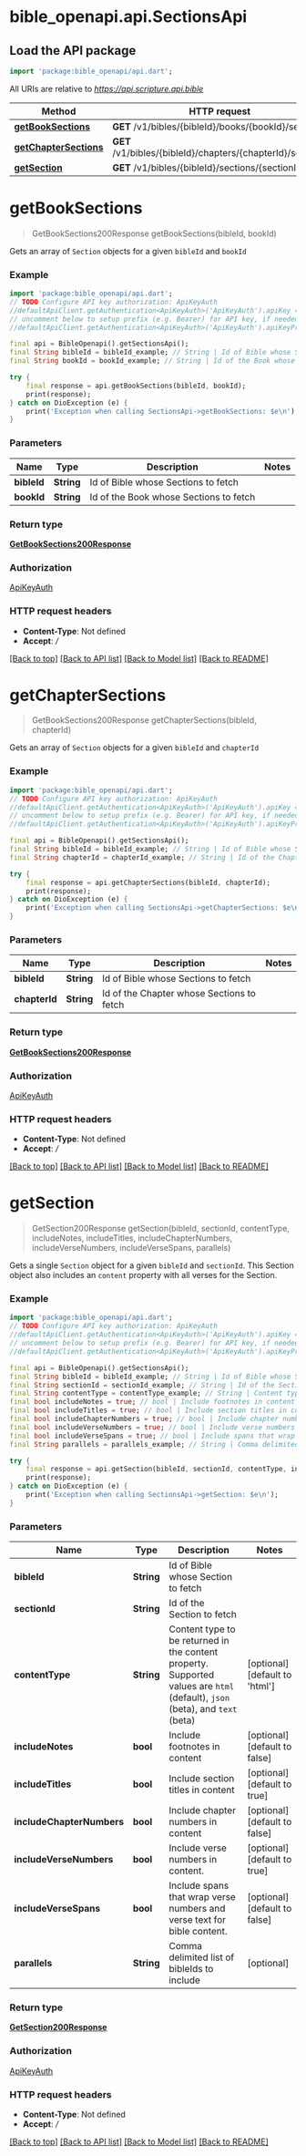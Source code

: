 # bible_openapi.api.SectionsApi

## Load the API package
```dart
import 'package:bible_openapi/api.dart';
```

All URIs are relative to *https://api.scripture.api.bible*

Method | HTTP request | Description
------------- | ------------- | -------------
[**getBookSections**](SectionsApi.md#getbooksections) | **GET** /v1/bibles/{bibleId}/books/{bookId}/sections | 
[**getChapterSections**](SectionsApi.md#getchaptersections) | **GET** /v1/bibles/{bibleId}/chapters/{chapterId}/sections | 
[**getSection**](SectionsApi.md#getsection) | **GET** /v1/bibles/{bibleId}/sections/{sectionId} | 


# **getBookSections**
> GetBookSections200Response getBookSections(bibleId, bookId)



Gets an array of `Section` objects for a given `bibleId` and `bookId` 

### Example
```dart
import 'package:bible_openapi/api.dart';
// TODO Configure API key authorization: ApiKeyAuth
//defaultApiClient.getAuthentication<ApiKeyAuth>('ApiKeyAuth').apiKey = 'YOUR_API_KEY';
// uncomment below to setup prefix (e.g. Bearer) for API key, if needed
//defaultApiClient.getAuthentication<ApiKeyAuth>('ApiKeyAuth').apiKeyPrefix = 'Bearer';

final api = BibleOpenapi().getSectionsApi();
final String bibleId = bibleId_example; // String | Id of Bible whose Sections to fetch
final String bookId = bookId_example; // String | Id of the Book whose Sections to fetch

try {
    final response = api.getBookSections(bibleId, bookId);
    print(response);
} catch on DioException (e) {
    print('Exception when calling SectionsApi->getBookSections: $e\n');
}
```

### Parameters

Name | Type | Description  | Notes
------------- | ------------- | ------------- | -------------
 **bibleId** | **String**| Id of Bible whose Sections to fetch | 
 **bookId** | **String**| Id of the Book whose Sections to fetch | 

### Return type

[**GetBookSections200Response**](GetBookSections200Response.md)

### Authorization

[ApiKeyAuth](../README.md#ApiKeyAuth)

### HTTP request headers

 - **Content-Type**: Not defined
 - **Accept**: */*

[[Back to top]](#) [[Back to API list]](../README.md#documentation-for-api-endpoints) [[Back to Model list]](../README.md#documentation-for-models) [[Back to README]](../README.md)

# **getChapterSections**
> GetBookSections200Response getChapterSections(bibleId, chapterId)



Gets an array of `Section` objects for a given `bibleId` and `chapterId` 

### Example
```dart
import 'package:bible_openapi/api.dart';
// TODO Configure API key authorization: ApiKeyAuth
//defaultApiClient.getAuthentication<ApiKeyAuth>('ApiKeyAuth').apiKey = 'YOUR_API_KEY';
// uncomment below to setup prefix (e.g. Bearer) for API key, if needed
//defaultApiClient.getAuthentication<ApiKeyAuth>('ApiKeyAuth').apiKeyPrefix = 'Bearer';

final api = BibleOpenapi().getSectionsApi();
final String bibleId = bibleId_example; // String | Id of Bible whose Sections to fetch
final String chapterId = chapterId_example; // String | Id of the Chapter whose Sections to fetch

try {
    final response = api.getChapterSections(bibleId, chapterId);
    print(response);
} catch on DioException (e) {
    print('Exception when calling SectionsApi->getChapterSections: $e\n');
}
```

### Parameters

Name | Type | Description  | Notes
------------- | ------------- | ------------- | -------------
 **bibleId** | **String**| Id of Bible whose Sections to fetch | 
 **chapterId** | **String**| Id of the Chapter whose Sections to fetch | 

### Return type

[**GetBookSections200Response**](GetBookSections200Response.md)

### Authorization

[ApiKeyAuth](../README.md#ApiKeyAuth)

### HTTP request headers

 - **Content-Type**: Not defined
 - **Accept**: */*

[[Back to top]](#) [[Back to API list]](../README.md#documentation-for-api-endpoints) [[Back to Model list]](../README.md#documentation-for-models) [[Back to README]](../README.md)

# **getSection**
> GetSection200Response getSection(bibleId, sectionId, contentType, includeNotes, includeTitles, includeChapterNumbers, includeVerseNumbers, includeVerseSpans, parallels)



Gets a single `Section` object for a given `bibleId` and `sectionId`. This Section object also includes an `content` property with all verses for the Section. 

### Example
```dart
import 'package:bible_openapi/api.dart';
// TODO Configure API key authorization: ApiKeyAuth
//defaultApiClient.getAuthentication<ApiKeyAuth>('ApiKeyAuth').apiKey = 'YOUR_API_KEY';
// uncomment below to setup prefix (e.g. Bearer) for API key, if needed
//defaultApiClient.getAuthentication<ApiKeyAuth>('ApiKeyAuth').apiKeyPrefix = 'Bearer';

final api = BibleOpenapi().getSectionsApi();
final String bibleId = bibleId_example; // String | Id of Bible whose Section to fetch
final String sectionId = sectionId_example; // String | Id of the Section to fetch
final String contentType = contentType_example; // String | Content type to be returned in the content property.  Supported values are `html` (default), `json` (beta), and `text` (beta)
final bool includeNotes = true; // bool | Include footnotes in content
final bool includeTitles = true; // bool | Include section titles in content
final bool includeChapterNumbers = true; // bool | Include chapter numbers in content
final bool includeVerseNumbers = true; // bool | Include verse numbers in content.
final bool includeVerseSpans = true; // bool | Include spans that wrap verse numbers and verse text for bible content.
final String parallels = parallels_example; // String | Comma delimited list of bibleIds to include

try {
    final response = api.getSection(bibleId, sectionId, contentType, includeNotes, includeTitles, includeChapterNumbers, includeVerseNumbers, includeVerseSpans, parallels);
    print(response);
} catch on DioException (e) {
    print('Exception when calling SectionsApi->getSection: $e\n');
}
```

### Parameters

Name | Type | Description  | Notes
------------- | ------------- | ------------- | -------------
 **bibleId** | **String**| Id of Bible whose Section to fetch | 
 **sectionId** | **String**| Id of the Section to fetch | 
 **contentType** | **String**| Content type to be returned in the content property.  Supported values are `html` (default), `json` (beta), and `text` (beta) | [optional] [default to 'html']
 **includeNotes** | **bool**| Include footnotes in content | [optional] [default to false]
 **includeTitles** | **bool**| Include section titles in content | [optional] [default to true]
 **includeChapterNumbers** | **bool**| Include chapter numbers in content | [optional] [default to false]
 **includeVerseNumbers** | **bool**| Include verse numbers in content. | [optional] [default to true]
 **includeVerseSpans** | **bool**| Include spans that wrap verse numbers and verse text for bible content. | [optional] [default to false]
 **parallels** | **String**| Comma delimited list of bibleIds to include | [optional] 

### Return type

[**GetSection200Response**](GetSection200Response.md)

### Authorization

[ApiKeyAuth](../README.md#ApiKeyAuth)

### HTTP request headers

 - **Content-Type**: Not defined
 - **Accept**: */*

[[Back to top]](#) [[Back to API list]](../README.md#documentation-for-api-endpoints) [[Back to Model list]](../README.md#documentation-for-models) [[Back to README]](../README.md)

